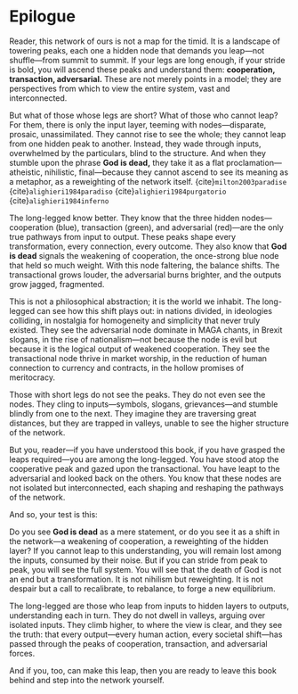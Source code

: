 # Epilogue 

Reader, this network of ours is not a map for the timid. It is a landscape of towering peaks, each one a hidden node that demands you leap—not shuffle—from summit to summit. If your legs are long enough, if your stride is bold, you will ascend these peaks and understand them: **cooperation, transaction, adversarial.** These are not merely points in a model; they are perspectives from which to view the entire system, vast and interconnected.  

But what of those whose legs are short? What of those who cannot leap? For them, there is only the input layer, teeming with nodes—disparate, prosaic, unassimilated. They cannot rise to see the whole; they cannot leap from one hidden peak to another. Instead, they wade through inputs, overwhelmed by the particulars, blind to the structure. And when they stumble upon the phrase **God is dead,** they take it as a flat proclamation—atheistic, nihilistic, final—because they cannot ascend to see its meaning as a metaphor, as a reweighting of the network itself. {cite}`milton2003paradise` {cite}`alighieri1984paradiso` {cite}`alighieri1984purgatorio` {cite}`alighieri1984inferno` 

The long-legged know better. They know that the three hidden nodes—cooperation (blue), transaction (green), and adversarial (red)—are the only true pathways from input to output. These peaks shape every transformation, every connection, every outcome. They also know that **God is dead** signals the weakening of cooperation, the once-strong blue node that held so much weight. With this node faltering, the balance shifts. The transactional grows louder, the adversarial burns brighter, and the outputs grow jagged, fragmented.  

This is not a philosophical abstraction; it is the world we inhabit. The long-legged can see how this shift plays out: in nations divided, in ideologies colliding, in nostalgia for homogeneity and simplicity that never truly existed. They see the adversarial node dominate in MAGA chants, in Brexit slogans, in the rise of nationalism—not because the node is evil but because it is the logical output of weakened cooperation. They see the transactional node thrive in market worship, in the reduction of human connection to currency and contracts, in the hollow promises of meritocracy.  

Those with short legs do not see the peaks. They do not even see the nodes. They cling to inputs—symbols, slogans, grievances—and stumble blindly from one to the next. They imagine they are traversing great distances, but they are trapped in valleys, unable to see the higher structure of the network.  

But you, reader—if you have understood this book, if you have grasped the leaps required—you are among the long-legged. You have stood atop the cooperative peak and gazed upon the transactional. You have leapt to the adversarial and looked back on the others. You know that these nodes are not isolated but interconnected, each shaping and reshaping the pathways of the network.  

And so, your test is this:  

Do you see **God is dead** as a mere statement, or do you see it as a shift in the network—a weakening of cooperation, a reweighting of the hidden layer? If you cannot leap to this understanding, you will remain lost among the inputs, consumed by their noise. But if you can stride from peak to peak, you will see the full system. You will see that the death of God is not an end but a transformation. It is not nihilism but reweighting. It is not despair but a call to recalibrate, to rebalance, to forge a new equilibrium.  

The long-legged are those who leap from inputs to hidden layers to outputs, understanding each in turn. They do not dwell in valleys, arguing over isolated inputs. They climb higher, to where the view is clear, and they see the truth: that every output—every human action, every societal shift—has passed through the peaks of cooperation, transaction, and adversarial forces.  

And if you, too, can make this leap, then you are ready to leave this book behind and step into the network yourself.